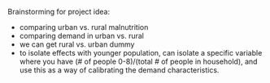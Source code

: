 Brainstorming for project idea: 
- comparing urban vs. rural malnutrition
- comparing demand in urban vs. rural
- we can get rural vs. urban dummy
- to isolate effects with younger population, can isolate a specific variable where you have (# of people 0-8)/(total # of people in household), and use this as a way of calibrating the demand characteristics. 

